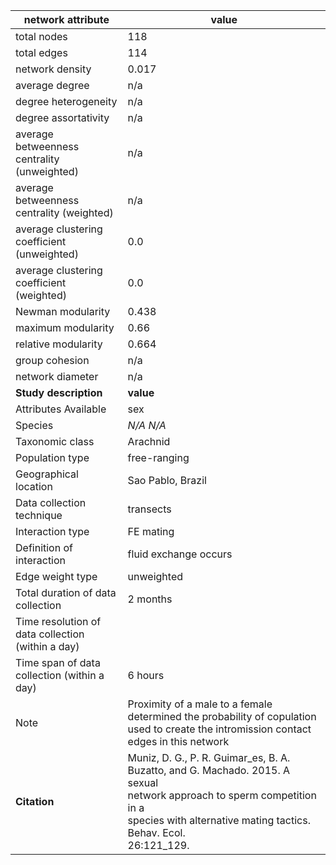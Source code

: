network attribute|value
---|---
total nodes|118
total edges|114
network density|0.017
average degree|n/a
degree heterogeneity|n/a
degree assortativity|n/a
average betweenness centrality (unweighted)|n/a
average betweenness centrality (weighted)|n/a
average clustering coefficient (unweighted)|0.0
average clustering coefficient (weighted)|0.0
Newman modularity|0.438
maximum modularity|0.66
relative modularity|0.664
group cohesion|n/a
network diameter|n/a
**Study description**|**value**
Attributes Available|sex
Species|*N/A N/A*
Taxonomic class|Arachnid
Population type|free-ranging
Geographical location|Sao Pablo, Brazil
Data collection technique|transects
Interaction type|FE mating
Definition of interaction|fluid exchange occurs
Edge weight type|unweighted
Total duration of data collection|2 months
Time resolution of data collection (within a day)|
Time span of data collection (within a day)|6 hours
Note|Proximity of a male to a female determined the probability of copulation used to create the intromission contact edges in this network
**Citation** | Muniz, D. G., P. R. Guimar_es, B. A. <br> Buzatto, and G. Machado. 2015. A sexual <br> network approach to sperm competition in a <br> species with alternative mating tactics. Behav. Ecol. <br> 26:121_129.